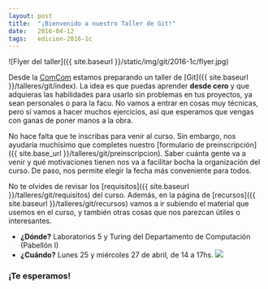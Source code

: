 ```yaml
---
layout: post
title:  "¡Bienvenido a nuestro Taller de Git!"
date:   2016-04-12
tags:   edicion-2016-1c
---
```


![Flyer del taller]({{ site.baseurl }}/static/img/git/2016-1c/flyer.jpg)

Desde la <a href="{{ site.url }}">ComCom</a> estamos preparando un taller de [Git]({{ site.baseurl }}/talleres/git/index). La idea es que puedas aprender **desde cero** y que adquieras las habilidades para usarlo sin problemas en tus proyectos, ya sean personales o para la facu. No vamos a entrar en cosas muy técnicas, pero sí vamos a hacer muchos ejercicios, así que esperamos que vengas con ganas de poner manos a la obra.

No hace falta que te inscribas para venir al curso. Sin embargo, nos ayudaría muchísimo que completes nuestro [formulario de preinscripción]({{ site.base_url }}/talleres/git/preinscripcion). Saber cuánta gente va a venir y qué motivaciones tienen nos va a facilitar bocha la organización del curso. De paso, nos permite elegir la fecha más conveniente para todos.

No te olvides de revisar los [requisitos]({{ site.baseurl }}/talleres/git/requisitos) del curso. Además, en la página de [recursos]({{ site.baseurl }}/talleres/git/recursos) vamos a ir subiendo el material que usemos en el curso, y también otras cosas que nos parezcan útiles o interesantes.

* **¿Dónde?** Laboratorios 5 y Turing del Departamento de Computación (Pabellón I)
* **¿Cuándo?** Lunes 25 y miércoles 27 de abril, de 14 a 17hs. <a target="_blank" href="https://calendar.google.com/calendar/event?action=TEMPLATE&amp;tmeid=dXRkM21kYjRuam9qOTMxcWVlajhwZWhqc2NfMjAxNjA0MjVUMTcwMDAwWiBwbW9udGVwYWdhbm9AbQ&amp;tmsrc=pmontepagano%40gmail.com"><img class="no-border" border="0" src="https://www.google.com/calendar/images/ext/gc_button1_en.gif"></a>

### ¡Te esperamos!
